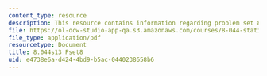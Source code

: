 ```yaml
---
content_type: resource
description: This resource contains information regarding problem set 8.
file: https://ol-ocw-studio-app-qa.s3.amazonaws.com/courses/8-044-statistical-physics-i-spring-2013/e4738e6ad4244bd9b5ac0440238658b6_MIT8_044S13_ps8.pdf
file_type: application/pdf
resourcetype: Document
title: 8.044s13 Pset8
uid: e4738e6a-d424-4bd9-b5ac-0440238658b6
---
```

